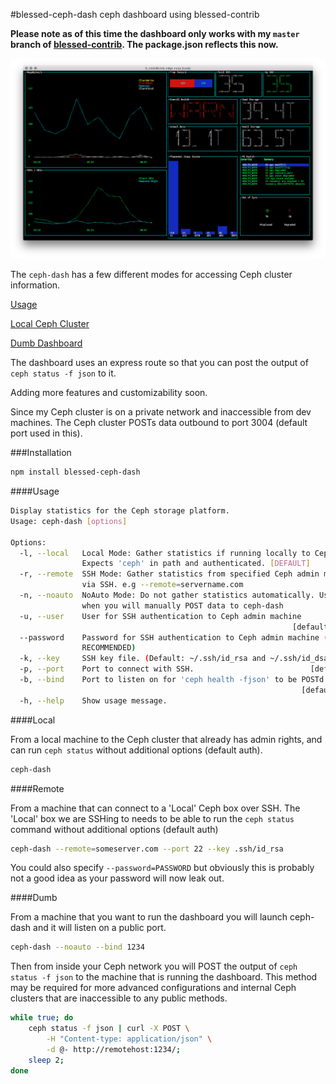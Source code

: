 #blessed-ceph-dash
ceph dashboard using blessed-contrib

**Please note as of this time the dashboard only works with my `master` branch of [blessed-contrib](https://github.com/xcezzz/blessed-contrib). The package.json reflects this now.**


![Image of blessed-ceph-dash](./screenshot.png)

The `ceph-dash` has a few different modes for accessing Ceph cluster information.

[Usage](#usage)

[Local Ceph Cluster](#local)

[Dumb Dashboard](#dumb)

The dashboard uses an express route so that you can post the output of `ceph status -f json` to it.

Adding more features and customizability soon.

Since my Ceph cluster is on a private network and inaccessible from dev machines. The Ceph cluster POSTs data outbound to port 3004 (default port used in this).

###Installation
```bash
npm install blessed-ceph-dash
```

####Usage

```bash
Display statistics for the Ceph storage platform.
Usage: ceph-dash [options]

Options:
  -l, --local   Local Mode: Gather statistics if running locally to Ceph.
                Expects 'ceph' in path and authenticated. [DEFAULT]
  -r, --remote  SSH Mode: Gather statistics from specified Ceph admin machine
                via SSH. e.g --remote=servername.com
  -n, --noauto  NoAuto Mode: Do not gather statistics automatically. Used for
                when you will manually POST data to ceph-dash
  -u, --user    User for SSH authentication to Ceph admin machine
                                                               [default: "root"]
  --password    Password for SSH authentication to Ceph admin machine (NOT
                RECOMMENDED)
  -k, --key     SSH key file. (Default: ~/.ssh/id_rsa and ~/.ssh/id_dsa)
  -p, --port    Port to connect with SSH.                          [default: 22]
  -b, --bind    Port to listen on for 'ceph health -fjson' to be POSTd to.
                                                                 [default: 3004]
  -h, --help    Show usage message.
```

####Local

From a local machine to the Ceph cluster that already has admin rights, and can run `ceph status` without additional options (default auth).

```bash
ceph-dash
```


####Remote

From a machine that can connect to a 'Local' Ceph box over SSH. The 'Local' box we are SSHing to needs to be able to run the `ceph status` command without additional options (default auth)

```bash
ceph-dash --remote=someserver.com --port 22 --key .ssh/id_rsa
```

You could also specify `--password=PASSWORD` but obviously this is probably not a good idea as your password will now leak out.


####Dumb

From a machine that you want to run the dashboard you will launch ceph-dash and it will listen on a public port.

```bash
ceph-dash --noauto --bind 1234
```

Then from inside your Ceph network you will POST the output of `ceph status -f json` to the machine that is running the dashboard. This method may be required for more advanced configurations and internal Ceph clusters that are inaccessible to any public methods.

```bash
while true; do 
    ceph status -f json | curl -X POST \
    	-H "Content-type: application/json" \
    	-d @- http://remotehost:1234/; 
    sleep 2; 
done
```